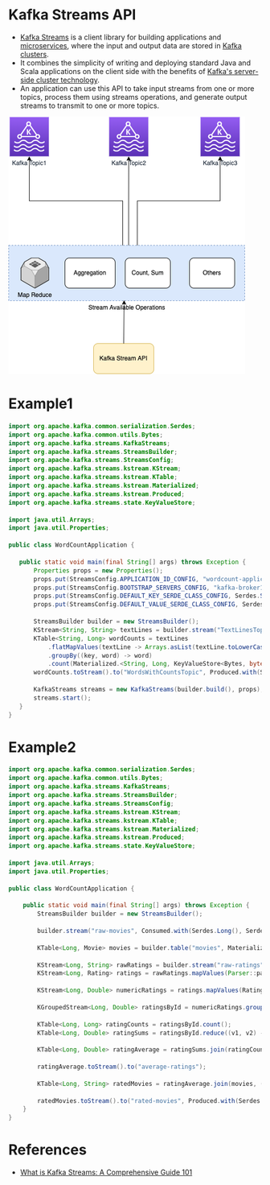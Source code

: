 # Kafka Streams API
- [Kafka Streams](https://kafka.apache.org/documentation/streams/) is a client library for building applications and [microservices](../../../5_MicroServices/Readme.md), where the input and output data are stored in [Kafka clusters](../../../4_MessageBrokersEDA/Kafka/Readme.md). 
- It combines the simplicity of writing and deploying standard Java and Scala applications on the client side with the benefits of [Kafka's server-side cluster technology](../../../4_MessageBrokersEDA/Kafka/Readme.md).
- An application can use this API to take input streams from one or more topics, process them using streams operations, and generate output streams to transmit to one or more topics.

![](KafkaStreams.png)

# Example1

````java
import org.apache.kafka.common.serialization.Serdes;
import org.apache.kafka.common.utils.Bytes;
import org.apache.kafka.streams.KafkaStreams;
import org.apache.kafka.streams.StreamsBuilder;
import org.apache.kafka.streams.StreamsConfig;
import org.apache.kafka.streams.kstream.KStream;
import org.apache.kafka.streams.kstream.KTable;
import org.apache.kafka.streams.kstream.Materialized;
import org.apache.kafka.streams.kstream.Produced;
import org.apache.kafka.streams.state.KeyValueStore;

import java.util.Arrays;
import java.util.Properties;

public class WordCountApplication {

   public static void main(final String[] args) throws Exception {
       Properties props = new Properties();
       props.put(StreamsConfig.APPLICATION_ID_CONFIG, "wordcount-application");
       props.put(StreamsConfig.BOOTSTRAP_SERVERS_CONFIG, "kafka-broker1:9092");
       props.put(StreamsConfig.DEFAULT_KEY_SERDE_CLASS_CONFIG, Serdes.String().getClass());
       props.put(StreamsConfig.DEFAULT_VALUE_SERDE_CLASS_CONFIG, Serdes.String().getClass());

       StreamsBuilder builder = new StreamsBuilder();
       KStream<String, String> textLines = builder.stream("TextLinesTopic");
       KTable<String, Long> wordCounts = textLines
           .flatMapValues(textLine -> Arrays.asList(textLine.toLowerCase().split("\\W+")))
           .groupBy((key, word) -> word)
           .count(Materialized.<String, Long, KeyValueStore<Bytes, byte[]>>as("counts-store"));
       wordCounts.toStream().to("WordsWithCountsTopic", Produced.with(Serdes.String(), Serdes.Long()));

       KafkaStreams streams = new KafkaStreams(builder.build(), props);
       streams.start();
   }
}
````

# Example2

````java
import org.apache.kafka.common.serialization.Serdes;
import org.apache.kafka.common.utils.Bytes;
import org.apache.kafka.streams.KafkaStreams;
import org.apache.kafka.streams.StreamsBuilder;
import org.apache.kafka.streams.StreamsConfig;
import org.apache.kafka.streams.kstream.KStream;
import org.apache.kafka.streams.kstream.KTable;
import org.apache.kafka.streams.kstream.Materialized;
import org.apache.kafka.streams.kstream.Produced;
import org.apache.kafka.streams.state.KeyValueStore;

import java.util.Arrays;
import java.util.Properties;

public class WordCountApplication {

    public static void main(final String[] args) throws Exception {
        StreamsBuilder builder = new StreamsBuilder();

        builder.stream("raw-movies", Consumed.with(Serdes.Long(), Serdes.String())).mapValues(Parser::parseMovie).map((key, movie) -> new KeyValue<>(movie.getMovieId(), movie)).to("movies", Produced.with(Serdes.Long(), movieSerde));

        KTable<Long, Movie> movies = builder.table("movies", Materialized.<Long, Movie, KeyValueStore<Bytes, byte[]>>as("movies-store").withValueSerde(movieSerde).withKeySerde(Serdes.Long()));

        KStream<Long, String> rawRatings = builder.stream("raw-ratings", Consumed.with(Serdes.Long(), Serdes.String()));
        KStream<Long, Rating> ratings = rawRatings.mapValues(Parser::parseRating).map((key, rating) -> new KeyValue<>(rating.getMovieId(), rating));

        KStream<Long, Double> numericRatings = ratings.mapValues(Rating::getRating);

        KGroupedStream<Long, Double> ratingsById = numericRatings.groupByKey();

        KTable<Long, Long> ratingCounts = ratingsById.count();
        KTable<Long, Double> ratingSums = ratingsById.reduce((v1, v2) -> v1 + v2);

        KTable<Long, Double> ratingAverage = ratingSums.join(ratingCounts, (sum, count) -> sum / count.doubleValue(), Materialized.as("average-ratings"));

        ratingAverage.toStream().to("average-ratings");

        KTable<Long, String> ratedMovies = ratingAverage.join(movies, (avg, movie) -> movie.getTitle() + "=" + avg);

        ratedMovies.toStream().to("rated-movies", Produced.with(Serdes.Long(), Serdes.String()));
    }
}
````
# References
- [What is Kafka Streams: A Comprehensive Guide 101](https://hevodata.com/learn/kafka-streams/)